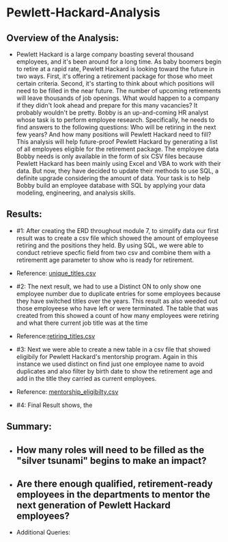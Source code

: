 # Pewlett-Hackard-Analysis

## Overview of the Analysis:

* Pewlett Hackard is a large company boasting several thousand employees, and it's been around for a long time. As baby boomers begin to retire at a rapid rate, Pewlett Hackard is looking toward the future in two ways. First, it's offering a retirement package for those who meet certain criteria. Second, it's starting to think about which positions will need to be filled in the near future.
The number of upcoming retirements will leave thousands of job openings. What would happen to a company if they didn't look ahead and prepare for this many vacancies? It probably wouldn't be pretty.
Bobby is an up-and-coming HR analyst whose task is to perform employee research. Specifically, he needs to find answers to the following questions: Who will be retiring in the next few years? And how many positions will Pewlett Hackard need to fill? This analysis will help future-proof Pewlett Hackard by generating a list of all employees eligible for the retirement package. The employee data Bobby needs is only available in the form of six CSV files because Pewlett Hackard has been mainly using Excel and VBA to work with their data.
But now, they have decided to update their methods to use SQL, a definite upgrade considering the amount of data. Your task is to help Bobby build an employee database with SQL by applying your data modeling, engineering, and analysis skills.

## Results:

* #1: After creating the ERD throughout module 7, to simplify data our first result was to create a csv file which showed the amount of employeese retiring and the positions they held. By using SQL, we were able to conduct retrieve specfic field from two csv and combine them with a retirementt age parameter to show who is ready for retirement. 
- Reference: [unique_titles.csv](https://github.com/cobb-j/Pewlett-Hackard-Analysis/files/9895295/unique_titles.csv)

* #2: The next result, we had to use a Distinct ON to only show one employee number due to duplicate entries for some employees because they have switched titles over the years. This result as also weeded out those employeese who have left or were terminated. The table that was created from this showed a count of how many employees were retiring and what there current job title was at the time
- Reference:[retiring_titles.csv](https://github.com/cobb-j/Pewlett-Hackard-Analysis/files/9895294/retiring_titles.csv)

* #3: Next we were able to create a new table in a csv file that showed eligibily for Pewlett Hackard's mentorship program. Again in this instance we used distinct on find just one employee name to avoid duplicates and also filter by birth date to show the retirement age and add in the title they carried as current employees. 
- Reference: [mentorship_eligibilty.csv](https://github.com/cobb-j/Pewlett-Hackard-Analysis/files/9895303/mentorship_eligibilty.csv)

* #4: Final Result shows, the 

## Summary:
* How many roles will need to be filled as the "silver tsunami" begins to make an impact?
  - 
* Are there enough qualified, retirement-ready employees in the departments to mentor the next generation of Pewlett Hackard employees?
  -
* Additional Queries: 
 

